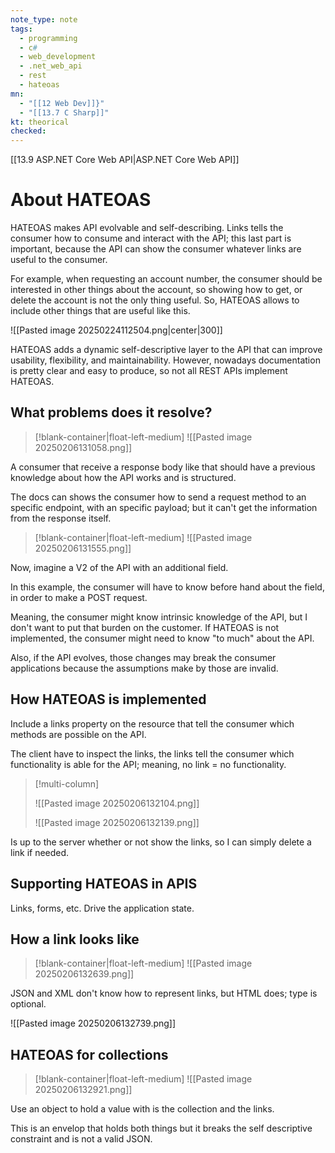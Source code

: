 ```yaml
---
note_type: note
tags:
  - programming
  - c#
  - web_development
  - .net_web_api
  - rest
  - hateoas
mn:
  - "[[12 Web Dev]]}"
  - "[[13.7 C Sharp]]"
kt: theorical
checked:
---
```

[[13.9 ASP.NET Core Web API|ASP.NET Core Web API]]
# About HATEOAS
HATEOAS makes API evolvable and self-describing. Links tells the consumer how to consume and interact with the API; this last part is important, because the API can show the consumer whatever links are useful to the consumer. 

For example, when requesting an account number, the consumer should be interested in other things about the account, so showing how to get, or delete the account is not the only thing useful. So, HATEOAS allows to include other things that are useful like this.

![[Pasted image 20250224112504.png|center|300]]

HATEOAS adds a dynamic self-descriptive layer to the API that can improve usability, flexibility, and maintainability. However, nowadays documentation is pretty clear and easy to produce, so not all REST APIs implement HATEOAS. 
## What problems does it resolve?
>[!blank-container|float-left-medium]
>![[Pasted image 20250206131058.png]]

A consumer that receive a response body like that should have a previous knowledge about how the API works and is structured. 

The docs can shows the consumer how to send a request method to an specific endpoint, with an specific payload; but it can't get the information from the response itself. 

>[!blank-container|float-left-medium]
>![[Pasted image 20250206131555.png]]

Now, imagine a V2 of the API with an additional field. 

In this example, the consumer will have to know before hand about the field, in order to make a POST request. 

Meaning, the consumer might know intrinsic knowledge of the API, but I don't want to put that burden on the customer. If HATEOAS is not implemented, the consumer might need to know "to much" about the API. 

Also, if the API evolves, those changes may break the consumer applications because the assumptions make by those are invalid. 
## How HATEOAS is implemented
Include a links property on the resource that tell the consumer which methods are possible on the API. 

The client have to inspect the links, the links tell the consumer which functionality is able for the API; meaning, no link = no functionality.

>[!multi-column]
>
>![[Pasted image 20250206132104.png]]
>
>![[Pasted image 20250206132139.png]]

Is up to the server whether or not show the links, so I can simply delete a link if needed. 

## Supporting HATEOAS in APIS
Links, forms, etc. Drive the application state. 
## How a link looks like
>[!blank-container|float-left-medium]
>![[Pasted image 20250206132639.png]]

JSON and XML don't know how to represent links, but HTML does; type is optional. 

![[Pasted image 20250206132739.png]]

## HATEOAS for collections
>[!blank-container|float-left-medium]
>![[Pasted image 20250206132921.png]]

Use an object to hold a value with is the collection and the links. 

This is an envelop that holds both things but it breaks the self descriptive constraint and is not a valid JSON.

